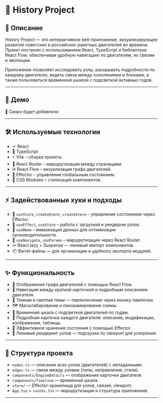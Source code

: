 # 🚀 History Project

## 📖 Описание

History Project — это интерактивное веб-приложение, визуализирующее развитие советских и российских ракетных двигателей во времени.  
Проект построен с использованием React, TypeScript и библиотеки React Flow, обеспечивая удобную навигацию по двигателям, их связям и эволюции.

Приложение позволяет исследовать узлы, раскрывать подробности по каждому двигателю, видеть связи между поколениями и блоками, а также пользоваться временной шкалой с подсветкой активных годов.

---

## 🚀 Демо

🔗 *Скоро будет добавлено*

---

## 🛠 Используемые технологии

- ⚛️ React  
- 🧪 TypeScript  
- ⚡️ Vite – сборка проекта.  
- 🧭 React Router – маршрутизация между страницами.  
- 🌐 React Flow – визуализация графа двигателей.  
- 🧠 Effector – управление глобальным состоянием.  
- 🧩 CSS Modules – стилизация компонентов.  

---

## ⚡️ Задействованные хуки и подходы

- 🧠 `useStore`, `createEvent`, `createStore` – управление состоянием через Effector.  
- 📡 `useEffect`, `useState` – работа с загрузкой и рендером узлов.  
- 🧮 `useMemo` – мемоизация данных для оптимизации производительности.  
- 🧭 `useNavigate`, `useParams` – маршрутизация через React Router.  
- 💤 React.lazy + Suspense — ленивый импорт компонентов.  
- 📦 Barrel-файлы — для организации и удобного экспорта модулей.  

---

## ✨ Функциональность

- 📌 Отображение графа двигателей с помощью React Flow.  
- 🧭 Навигация между краткой карточкой и подробным описанием двигателя.  
- 🎨 Темная и светлая темы — переключение через иконку лампочки.  
- 🗺 Масштабирование и панорамирование схемы.  
- 📅 Временная шкала с подсветкой двигателей по годам.  
- 📖 Подробная карточка каждого двигателя: описание, модификации, изображения, таблицы.  
- 🧠 Эффективное хранение состояния с помощью Effector.  
- 🚀 Ленивый рендеринг узлов — подгрузка по viewport для ускорения.  

---

## 🧬 Структура проекта

- `nodes.ts` — описание всех узлов (двигателей) с метаданными.  
- `edges.ts` — связи между узлами (типы, направления, стили).  
- `components/EngineDetails` — отображение карточки двигателя.  
- `components/Timeline` — временная шкала.  
- `store/` — Effector-хранилища для узлов, связей, viewport.  
- `App.tsx` + `routes.tsx` — маршрутизация и структура приложения.  

---